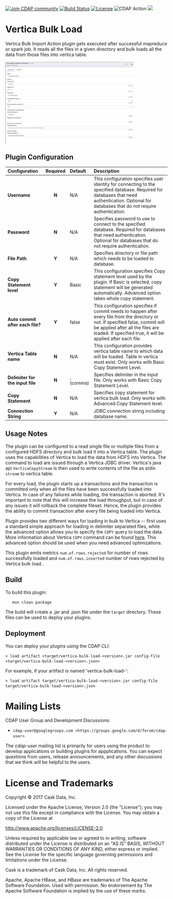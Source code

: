 <a href="https://cdap-users.herokuapp.com/"><img alt="Join CDAP community" src="https://cdap-users.herokuapp.com/badge.svg?t=vertica-bulk-load"/></a> [![Build Status](https://travis-ci.org/hydrator/vertica-bulk-load.svg?branch=master)](https://travis-ci.org/hydrator/vertica-bulk-load) [![License](https://img.shields.io/badge/License-Apache%202.0-blue.svg)](https://opensource.org/licenses/Apache-2.0) <img alt="CDAP Action" src="https://cdap-users.herokuapp.com/assets/cdap-action.svg"/> []() <img src="https://cdap-users.herokuapp.com/assets/cm-available.svg"/>

Vertica Bulk Load
=================

Vertica Bulk Import Action plugin gets executed after successful mapreduce or spark job. It reads all the files in a given directory and bulk loads all the data from those files into vertica table. 

<img align="center" src="docs/plugin-vertica-bulk-load.png"  width="400" alt="plugin configuration" />

Plugin Configuration
---------------------

| Configuration | Required | Default | Description |
| :------------ | :------: | :----- | :---------- |
| **Username** | **N** | N/A | This configuration specifies user identity for connecting to the specified database. Required for databases that need authentication. Optional for databases that do not require authentication. |
| **Password** | **N** | N/A | Specifies password to use to connect to the specified database. Required for databases that need authentication. Optional for databases that do not require authentication. |
| **File Path** | **Y** | N/A | Specifies directory or file path which needs to be loaded to database. |
| **Copy Statement level** | **Y** | Basic| This configuration specifies Copy statement level used by the plugin. If Basic is selected, copy statement will be generated automatically. Advanced option takes whole copy statement. |
| **Auto commit after each file?** | **Y** | false | This configuration specifies if commit needs to happen after every file from the directory or not. If specified false, commit will be applied after all the files are loaded. If specified true, it will be applied after each file. |
| **Vertica Table name** | **N** | N/A | This configuration provides vertica table name to which data will be loaded. Table in vertica must exist. Only works with Basic Copy Statement Level. |
| **Delimiter for the input file** | **N** | , (comma) | Specifies delimiter in the input file. Only works with Basic Copy Statement Level. |
| **Copy Statement** | **N** | N/A | Specifies copy statement for vertica bulk load. Only works with Advanced Copy Statement level. |
| **Connection String** | **Y** | N/A | JDBC connection string including database name. |


Usage Notes
-----------

The plugin can be configured to a read single file or multiple files from a configured HDFS directory and bulk load it into a Vertica table. The plugin uses the capabilities of Vertica to load the data from HDFS into Vertica. The command to load are issued through a Vertica JDBC driver. Vertica's java api `VerticaCopyStream` is then used to write contents of the file as stdin `stream` to vertica table. 

For every load, the plugin starts up a transactions and the transaction is committed only when all the files have been successfully loaded into Vertica. In case of any failures while loading, the transaction is aborted. It's important to note that this will increase the load throughput, but in case of any issues it will rollback the complete fileset. Hence, the plugin provides the ability to commit transaction after every file being loaded into Vertica.

Plugin provides two different ways for loading in bulk to Vertica -- first uses a standard simple approach for loading in delimiter separated files, while the advanced option allows you to specify the ```COPY``` query to load the data. More information about Vertica ```COPY``` command can be found [here](https://my.vertica.com/docs/7.1.x/HTML/Content/Authoring/AdministratorsGuide/BulkLoadCOPY/BulkLoadingData.htm). This advanced option should be used when you need advanced optimizations.

This plugin emits metrics ```num.of.rows.rejected``` for number of rows successfully loaded and ```num.of.rows.inserted``` number of rows rejected by Vertica bulk load.. 

Build
-----
To build this plugin:

```
   mvn clean package
```    

The build will create a .jar and .json file under the ``target`` directory.
These files can be used to deploy your plugins.

Deployment
----------
You can deploy your plugins using the CDAP CLI:

    > load artifact <target/vertica-bulk-load-<version>.jar config-file <target/vertica-bulk-load-<version>.json>

For example, if your artifact is named 'vertica-bulk-load-<version>':

    > load artifact target/vertica-bulk-load-<version>.jar config-file target/vertica-bulk-load-<version>.json
    
# Mailing Lists

CDAP User Group and Development Discussions:

* `cdap-user@googlegroups.com <https://groups.google.com/d/forum/cdap-user>`

The *cdap-user* mailing list is primarily for users using the product to develop
applications or building plugins for appplications. You can expect questions from 
users, release announcements, and any other discussions that we think will be helpful 
to the users.

# License and Trademarks

Copyright © 2017 Cask Data, Inc.

Licensed under the Apache License, Version 2.0 (the "License"); you may not use this file except
in compliance with the License. You may obtain a copy of the License at

http://www.apache.org/licenses/LICENSE-2.0

Unless required by applicable law or agreed to in writing, software distributed under the 
License is distributed on an "AS IS" BASIS, WITHOUT WARRANTIES OR CONDITIONS OF ANY KIND, 
either express or implied. See the License for the specific language governing permissions 
and limitations under the License.

Cask is a trademark of Cask Data, Inc. All rights reserved.

Apache, Apache HBase, and HBase are trademarks of The Apache Software Foundation. Used with
permission. No endorsement by The Apache Software Foundation is implied by the use of these marks.  
